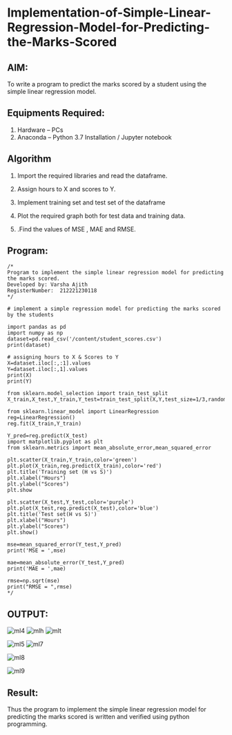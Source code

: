 # Implementation-of-Simple-Linear-Regression-Model-for-Predicting-the-Marks-Scored

## AIM:
To write a program to predict the marks scored by a student using the simple linear regression model.

## Equipments Required:
1. Hardware – PCs
2. Anaconda – Python 3.7 Installation / Jupyter notebook

## Algorithm
1. Import the required libraries and read the dataframe.

2. Assign hours to X and scores to Y.
3. Implement training set and test set of the dataframe
4. Plot the required graph both for test data and training data.
5. .Find the values of MSE , MAE and RMSE.

## Program:
```
/*
Program to implement the simple linear regression model for predicting the marks scored.
Developed by: Varsha Ajith 
RegisterNumber:  212221230118
*/

# implement a simple regression model for predicting the marks scored by the students

import pandas as pd
import numpy as np
dataset=pd.read_csv('/content/student_scores.csv')
print(dataset)

# assigning hours to X & Scores to Y
X=dataset.iloc[:,:1].values
Y=dataset.iloc[:,1].values
print(X)
print(Y)

from sklearn.model_selection import train_test_split
X_train,X_test,Y_train,Y_test=train_test_split(X,Y,test_size=1/3,random_state=0)

from sklearn.linear_model import LinearRegression
reg=LinearRegression()
reg.fit(X_train,Y_train)

Y_pred=reg.predict(X_test)
import matplotlib.pyplot as plt
from sklearn.metrics import mean_absolute_error,mean_squared_error

plt.scatter(X_train,Y_train,color='green')
plt.plot(X_train,reg.predict(X_train),color='red')
plt.title('Training set (H vs S)')
plt.xlabel("Hours")
plt.ylabel("Scores")
plt.show

plt.scatter(X_test,Y_test,color='purple')
plt.plot(X_test,reg.predict(X_test),color='blue')
plt.title('Test set(H vs S)')
plt.xlabel("Hours")
plt.ylabel("Scores")
plt.show()

mse=mean_squared_error(Y_test,Y_pred)
print('MSE = ',mse)

mae=mean_absolute_error(Y_test,Y_pred)
print('MAE = ',mae)

rmse=np.sqrt(mse)
print("RMSE = ",rmse)
*/
```
## OUTPUT:

![ml4](https://user-images.githubusercontent.com/94222288/200177597-e6ff825e-710a-40ec-842d-50233234b4d3.png)
![mlh](https://user-images.githubusercontent.com/94222288/203804680-9b787e90-79ac-4ddf-a9d8-ec03b8b88ad2.png)
![mlt](https://user-images.githubusercontent.com/94222288/203804727-227f8f8c-d13f-4904-9a3e-df48a2f8e84f.png)

![ml5](https://user-images.githubusercontent.com/94222288/200177609-a5c4987a-11fa-4426-92a8-aced68c0eb61.png)
![ml7](https://user-images.githubusercontent.com/94222288/200177616-98277779-5896-480e-b9ca-702efb43b4de.png)


![ml8](https://user-images.githubusercontent.com/94222288/200177622-f15e4f5e-0163-47f1-80b2-936d0fd1d347.png)

![ml9](https://user-images.githubusercontent.com/94222288/200177626-8323e106-b6de-4688-8186-47e015923feb.png)


## Result:
Thus the program to implement the simple linear regression model for predicting the marks scored is written and verified using python programming.
